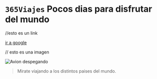 # `365Viajes` Pocos dias para disfrutar del mundo

//esto es un link

[ir a google](https://www.google.com)

// esto es una imagen

![Avion despegando](https://encrypted-tbn0.gstatic.com/images?q=tbn:ANd9GcQGmiPcV2FI8iOuFQEo0ZBn3g7FX6W7hlmVRQ&usqp=CAU)

> Mirate viajando a los distintos paises del mundo.
